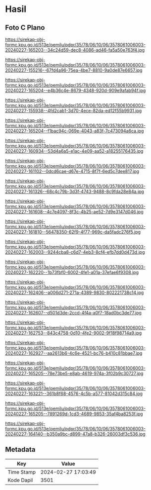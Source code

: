 # Hasil

## Foto C Plano

https://sirekap-obj-formc.kpu.go.id/513e/pemilu/pdpr/35/78/06/10/06/3578061006003-20240227-165203--34c24d59-dec8-4086-ad46-fa5a50e763f4.jpg

https://sirekap-obj-formc.kpu.go.id/513e/pemilu/pdpr/35/78/06/10/06/3578061006003-20240227-155216--67fd4a96-75ea-4be7-8810-9a0de87e6657.jpg

https://sirekap-obj-formc.kpu.go.id/513e/pemilu/pdpr/35/78/06/10/06/3578061006003-20240227-165204--e4b36c4e-8679-4348-920d-909e9afab94f.jpg

https://sirekap-obj-formc.kpu.go.id/513e/pemilu/pdpr/35/78/06/10/06/3578061006003-20240227-155938--4fd2cab1-3d70-4ece-82da-ed12f55b9931.jpg

https://sirekap-obj-formc.kpu.go.id/513e/pemilu/pdpr/35/78/06/10/06/3578061006003-20240227-165204--f1bac94c-069e-4043-a83f-7c473094a6ca.jpg

https://sirekap-obj-formc.kpu.go.id/513e/pemilu/pdpr/35/78/06/10/06/3578061006003-20240227-160934--53d4a6a5-e1ac-4e09-aa52-a18255176435.jpg

https://sirekap-obj-formc.kpu.go.id/513e/pemilu/pdpr/35/78/06/10/06/3578061006003-20240227-161102--0dcd6cae-d67e-4715-8f7f-6ed5c7dee817.jpg

https://sirekap-obj-formc.kpu.go.id/513e/pemilu/pdpr/35/78/06/10/06/3578061006003-20240227-161326--68c4c79b-3d3f-4743-9488-8c9fda28e84a.jpg

https://sirekap-obj-formc.kpu.go.id/513e/pemilu/pdpr/35/78/06/10/06/3578061006003-20240227-161608--4c7e4097-8f3c-4b25-ae52-7d9e3147d046.jpg

https://sirekap-obj-formc.kpu.go.id/513e/pemilu/pdpr/35/78/06/10/06/3578061006003-20240227-161810--56478350-62f9-4f77-969c-da5fadc276f5.jpg

https://sirekap-obj-formc.kpu.go.id/513e/pemilu/pdpr/35/78/06/10/06/3578061006003-20240227-162003--9244cba8-c6d7-4eb3-8cf4-efb7dd0d473d.jpg

https://sirekap-obj-formc.kpu.go.id/513e/pemilu/pdpr/35/78/06/10/06/3578061006003-20240227-162220--1b73fbf0-6002-4fe1-a01a-37efae6f9308.jpg

https://sirekap-obj-formc.kpu.go.id/513e/pemilu/pdpr/35/78/06/10/06/3578061006003-20240227-162406--a006d271-271a-4389-9830-802221738c14.jpg

https://sirekap-obj-formc.kpu.go.id/513e/pemilu/pdpr/35/78/06/10/06/3578061006003-20240227-162607--d501d3de-2ccd-4f4a-a0f7-18ad0bc3de77.jpg

https://sirekap-obj-formc.kpu.go.id/513e/pemilu/pdpr/35/78/06/10/06/3578061006003-20240227-162753--843c4758-0d10-4fe2-9002-9f18f98714a9.jpg

https://sirekap-obj-formc.kpu.go.id/513e/pemilu/pdpr/35/78/06/10/06/3578061006003-20240227-162927--aa2613b6-4c6e-4521-bc76-b410c81bbae7.jpg

https://sirekap-obj-formc.kpu.go.id/513e/pemilu/pdpr/35/78/06/10/06/3578061006003-20240227-165205--78e73be5-e8ab-4619-974a-3f02b9c30727.jpg

https://sirekap-obj-formc.kpu.go.id/513e/pemilu/pdpr/35/78/06/10/06/3578061006003-20240227-163221--361b8f68-4576-4c5b-a577-81042d315c84.jpg

https://sirekap-obj-formc.kpu.go.id/513e/pemilu/pdpr/35/78/06/10/06/3578061006003-20240227-165205--7891269d-1cd3-4689-9853-35af4ba8253f.jpg

https://sirekap-obj-formc.kpu.go.id/513e/pemilu/pdpr/35/78/06/10/06/3578061006003-20240227-164140--b350a9bc-d899-47a8-b326-26003df3c536.jpg


## Metadata

| Key        | Value               |
| ---------- | ------------------- |
| Time Stamp | 2024-02-27 17:03:49 |
| Kode Dapil | 3501                |



